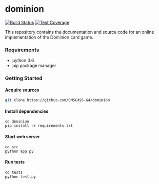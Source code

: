 # dominion

[![Build Status](https://travis-ci.org/CMSC495-G4/dominion.svg?branch=master)](https://travis-ci.org/CMSC495-G4/dominion)
[![Test Coverage](https://api.codeclimate.com/v1/badges/3a5506f340d656ff94f4/test_coverage)](https://codeclimate.com/github/CMSC495-G4/dominion/test_coverage)

This repository contains the documentation and source code for an online implementation of the Dominion card game.


### Requirements
 - python 3.6
 - pip package manager

### Getting Started

#### Acquire sources
```bash
git clone https://github.com/CMSC495-G4/dominion
```

#### Install dependencies
```
cd dominion
pip install -r requirements.txt
```


#### Start web server
```
cd src
python app.py
```


#### Run tests
```
cd tests
python test.py
```
